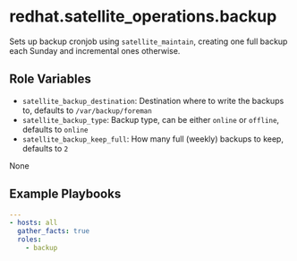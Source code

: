 redhat.satellite_operations.backup
============================

Sets up backup cronjob using `satellite_maintain`, creating one full backup each Sunday and incremental ones otherwise.

Role Variables
--------------

* `satellite_backup_destination`: Destination where to write the backups to, defaults to `/var/backup/foreman`
* `satellite_backup_type`: Backup type, can be either `online` or `offline`, defaults to `online`
* `satellite_backup_keep_full`: How many full (weekly) backups to keep, defaults to `2`

None

Example Playbooks
-----------------

```yaml
---
- hosts: all
  gather_facts: true
  roles:
    - backup
```
